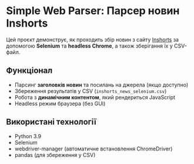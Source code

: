 # Simple Web Parser: Парсер новин Inshorts

Цей проєкт демонструє, як проходить збір новин з сайту [Inshorts](https://inshorts.com/en/read) за допомогою **Selenium** та **headless Chrome**, а також зберігання їх у CSV-файл.

## Функціонал

- Парсинг **заголовків новин** та посилань на джерела (якщо доступно)  
- Збереження результатів у CSV (`inshorts_news_selenium.csv`)  
- Робота з **динамічним контентом**, який рендериться JavaScript  
- Headless режим браузера (без GUI)  

## Використані технології

- Python 3.9  
- Selenium  
- webdriver-manager (автоматичне встановлення ChromeDriver)  
- pandas (для збереження у CSV)  
